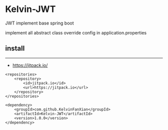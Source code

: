 # Kelvin-JWT
JWT implement base spring boot

implement all abstract class
override config in application.properties

## install
---
- https://jitpack.io/
```
<repositories>
    <repository>
        <id>jitpack.io</id>
        <url>https://jitpack.io</url>
    </repository>
</repositories>

<dependency>
    <groupId>com.github.KelvinFanXian</groupId>
    <artifactId>Kelvin-JWT</artifactId>
    <version>1.0.0</version>
</dependency>

```
